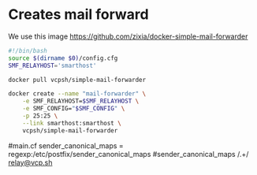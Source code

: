 # Creates mail forward
We use this image https://github.com/zixia/docker-simple-mail-forwarder

```` bash
#!/bin/bash
source $(dirname $0)/config.cfg
SMF_RELAYHOST='smarthost'

docker pull vcpsh/simple-mail-forwarder

docker create --name "mail-forwarder" \
    -e SMF_RELAYHOST=$SMF_RELAYHOST \
    -e SMF_CONFIG="$SMF_CONFIG" \
    -p 25:25 \
    --link smarthost:smarthost \
    vcpsh/simple-mail-forwarder
````

#main.cf
sender_canonical_maps = regexp:/etc/postfix/sender_canonical_maps
#sender_canonical_maps
/.+/  relay@vcp.sh
